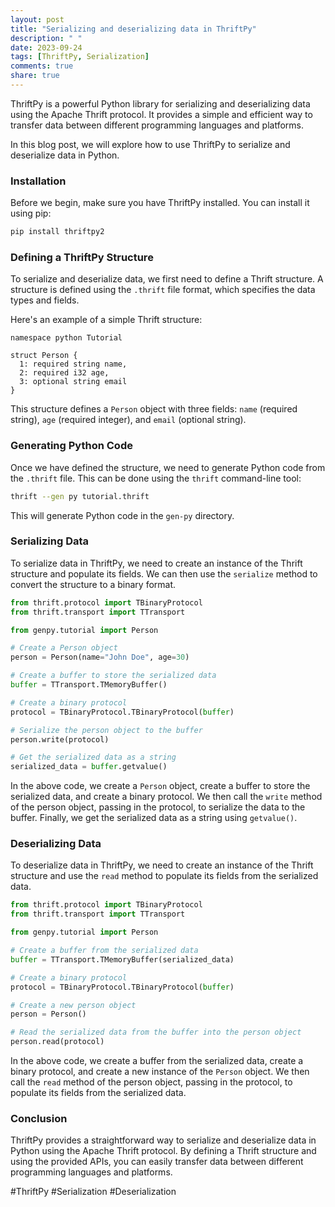 ```yaml
---
layout: post
title: "Serializing and deserializing data in ThriftPy"
description: " "
date: 2023-09-24
tags: [ThriftPy, Serialization]
comments: true
share: true
---
```


ThriftPy is a powerful Python library for serializing and deserializing data using the Apache Thrift protocol. It provides a simple and efficient way to transfer data between different programming languages and platforms. 

In this blog post, we will explore how to use ThriftPy to serialize and deserialize data in Python.

### Installation

Before we begin, make sure you have ThriftPy installed. You can install it using pip:

```python
pip install thriftpy2
```

### Defining a ThriftPy Structure

To serialize and deserialize data, we first need to define a Thrift structure. A structure is defined using the `.thrift` file format, which specifies the data types and fields.

Here's an example of a simple Thrift structure:

```thrift
namespace python Tutorial

struct Person {
  1: required string name,
  2: required i32 age,
  3: optional string email
}
```

This structure defines a `Person` object with three fields: `name` (required string), `age` (required integer), and `email` (optional string).

### Generating Python Code

Once we have defined the structure, we need to generate Python code from the `.thrift` file. This can be done using the `thrift` command-line tool:

```bash
thrift --gen py tutorial.thrift
```

This will generate Python code in the `gen-py` directory.

### Serializing Data

To serialize data in ThriftPy, we need to create an instance of the Thrift structure and populate its fields. We can then use the `serialize` method to convert the structure to a binary format.

```python
from thrift.protocol import TBinaryProtocol
from thrift.transport import TTransport

from genpy.tutorial import Person

# Create a Person object
person = Person(name="John Doe", age=30)

# Create a buffer to store the serialized data
buffer = TTransport.TMemoryBuffer()

# Create a binary protocol
protocol = TBinaryProtocol.TBinaryProtocol(buffer)

# Serialize the person object to the buffer
person.write(protocol)

# Get the serialized data as a string
serialized_data = buffer.getvalue()
```

In the above code, we create a `Person` object, create a buffer to store the serialized data, and create a binary protocol. We then call the `write` method of the person object, passing in the protocol, to serialize the data to the buffer. Finally, we get the serialized data as a string using `getvalue()`.

### Deserializing Data

To deserialize data in ThriftPy, we need to create an instance of the Thrift structure and use the `read` method to populate its fields from the serialized data.

```python
from thrift.protocol import TBinaryProtocol
from thrift.transport import TTransport

from genpy.tutorial import Person

# Create a buffer from the serialized data
buffer = TTransport.TMemoryBuffer(serialized_data)

# Create a binary protocol
protocol = TBinaryProtocol.TBinaryProtocol(buffer)

# Create a new person object
person = Person()

# Read the serialized data from the buffer into the person object
person.read(protocol)
```

In the above code, we create a buffer from the serialized data, create a binary protocol, and create a new instance of the `Person` object. We then call the `read` method of the person object, passing in the protocol, to populate its fields from the serialized data.

### Conclusion

ThriftPy provides a straightforward way to serialize and deserialize data in Python using the Apache Thrift protocol. By defining a Thrift structure and using the provided APIs, you can easily transfer data between different programming languages and platforms.

#ThriftPy #Serialization #Deserialization